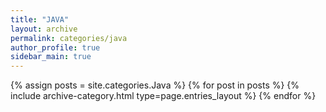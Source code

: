 ```yaml
---
title: "JAVA"
layout: archive
permalink: categories/java
author_profile: true
sidebar_main: true
---
```


{% assign posts = site.categories.Java %}
{% for post in posts %} {% include archive-category.html type=page.entries_layout %} {% endfor %}
